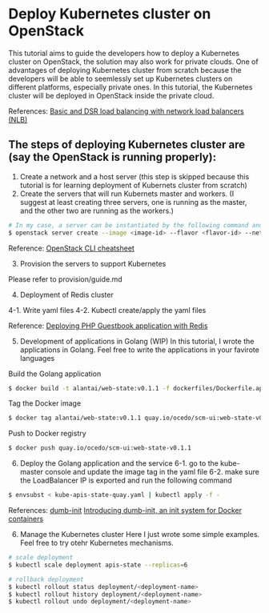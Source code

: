 # Deploy Kubernetes cluster on OpenStack
This tutorial aims to guide the developers how to deploy a Kubernetes cluster on OpenStack, the solution may also work for private clouds. One of advantages of deploying Kubernetes cluster from scratch because the developers will be able to seemlessly set up Kubernetes clusters on different platforms, especially private ones. In this tutorial, the Kubernetes cluster will be deployed in OpenStack inside the private cloud.

References:
[Basic and DSR load balancing with network load balancers (NLB)](https://cloud.ibm.com/docs/containers?topic=containers-loadbalancer)

## The steps of deploying Kubernetes cluster are (say the OpenStack is running properly):
1. Create a network and a host server (this step is skipped because this tutorial is for learning deployment of Kubernets cluster from scratch)
2. Create the servers that will run Kubernets master and workers. (I suggest at least creating three servers, one is running as the master, and the other two are running as the workers.)
```sh
# In my case, a server can be instantiated by the following command and runs in Ubuntu 16.04.1 LTS. Once the server is instantiated, remember to note down the server IP
$ openstack server create --image <image-id> --flavor <flavor-id> --network <network-id> --key-name <key-name> --wait <server-host-name>
```

Reference:
[OpenStack CLI cheatsheet](https://docs.openstack.org/ocata/user-guide/cli-cheat-sheet.html)

3. Provision the servers to support Kubernetes

Please refer to provision/guide.md

4. Deployment of Redis cluster

4-1. Write yaml files
4-2. Kubectl create/apply the yaml files

Reference:
[Deploying PHP Guestbook application with Redis](https://kubernetes.io/docs/tutorials/stateless-application/guestbook/#scale-the-web-frontend)

5. Development of applications in Golang (WIP)
In this tutorial, I wrote the applications in Golang. Feel free to write the applications in your favirote languages


Build the Golang application
```sh
$ docker build -t alantai/web-state:v0.1.1 -f dockerfiles/Dockerfile.apis_state .
```

Tag the Docker image
```sh
$ docker tag alantai/web-state:v0.1.1 quay.io/ocedo/scm-ui:web-state-v0.1.1
```

Push to Docker registry
```sh
$ docker push quay.io/ocedo/scm-ui:web-state-v0.1.1
```

6. Deploy the Golang application and the service
6-1. go to the kube-master console and update the image tag in the yaml file
6-2. make sure the LoadBalancer IP is exported and run the following command
```sh
$ envsubst < kube-apis-state-quay.yaml | kubectl apply -f -
```

References:
[dumb-init](https://github.com/Yelp/dumb-init)
[Introducing dumb-init, an init system for Docker containers](https://engineeringblog.yelp.com/2016/01/dumb-init-an-init-for-docker.html)

6. Manage the Kubernetes cluster
Here I just wrote some simple examples. Feel free to try otehr Kubernetes mechanisms.

```sh
# scale deployment
$ kubectl scale deployment apis-state --replicas=6

# rollback deployment
$ kubectl rollout status deployment/<deployment-name>
$ kubectl rollout history deployment/<deployment-name>
$ kubectl rollout undo deployment/<deployment-name>
```
